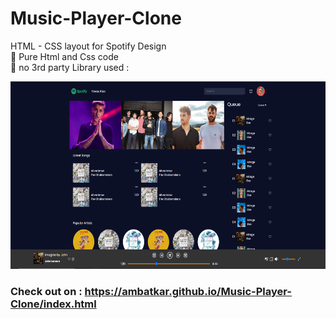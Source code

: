 # Music-Player-Clone
 HTML - CSS layout for Spotify Design <br>
 💜 Pure Html and Css code <br>
 🚀 no 3rd party Library used :<br> 
 
 <img src="https://raw.githubusercontent.com/Ambatkar/Music-Player-Clone/main/ss.PNG" alt='Screenshot-of-Page' height=300px>


### Check out on : https://ambatkar.github.io/Music-Player-Clone/index.html

